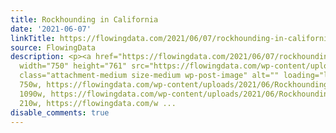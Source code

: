 ```yaml
---
title: Rockhounding in California
date: '2021-06-07'
linkTitle: https://flowingdata.com/2021/06/07/rockhounding-in-california/
source: FlowingData
description: <p><a href="https://flowingdata.com/2021/06/07/rockhounding-in-california/"><img
  width="750" height="761" src="https://flowingdata.com/wp-content/uploads/2021/06/Rockhounding-in-California-750x761.png"
  class="attachment-medium size-medium wp-post-image" alt="" loading="lazy" srcset="https://flowingdata.com/wp-content/uploads/2021/06/Rockhounding-in-California-750x761.png
  750w, https://flowingdata.com/wp-content/uploads/2021/06/Rockhounding-in-California-1090x1107.png
  1090w, https://flowingdata.com/wp-content/uploads/2021/06/Rockhounding-in-California-210x213.png
  210w, https://flowingdata.com/w ...
disable_comments: true
---
```

<p><a href="https://flowingdata.com/2021/06/07/rockhounding-in-california/"><img width="750" height="761" src="https://flowingdata.com/wp-content/uploads/2021/06/Rockhounding-in-California-750x761.png" class="attachment-medium size-medium wp-post-image" alt="" loading="lazy" srcset="https://flowingdata.com/wp-content/uploads/2021/06/Rockhounding-in-California-750x761.png 750w, https://flowingdata.com/wp-content/uploads/2021/06/Rockhounding-in-California-1090x1107.png 1090w, https://flowingdata.com/wp-content/uploads/2021/06/Rockhounding-in-California-210x213.png 210w, https://flowingdata.com/w ...